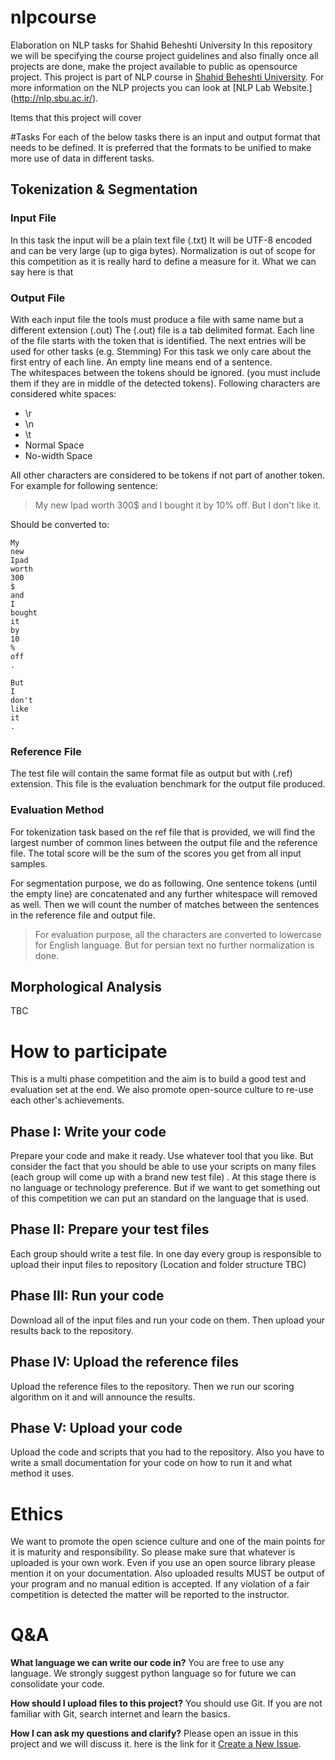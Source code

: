 # nlpcourse
Elaboration on NLP tasks for Shahid Beheshti University
In this repository we will be specifying the course project guidelines and also finally once all projects are done, make the project available to public as opensource project. 
This project is part of NLP course in [Shahid Beheshti University](http://sbu.ac.ir). For more information on the NLP projects you can look at [NLP Lab Website.] (http://nlp.sbu.ac.ir/). 

Items that this project will cover

#Tasks 
For each of the below tasks there is an input and output format that needs to be defined. It is preferred that the formats to be unified to make more use of data in different tasks. 
## Tokenization & Segmentation
### Input File
In this task the input will be a plain text file (.txt) It will be UTF-8 encoded and can be very large (up to giga bytes). Normalization is out of scope for this competition as it is really hard to define a measure for it. What we can say here is that   

### Output File
With each input file the tools must produce a file with same name but a different  extension (.out)
The (.out) file is a tab delimited format.  Each line of the file starts with the token that is identified. The next entries will be used for other tasks (e.g. Stemming) For this task we only care about the first entry of each line. 
An empty line means end of a sentence.  
The whitespaces between the tokens should be ignored. (you must include them if they are in middle of the detected tokens). Following characters are considered white spaces: 
* \r
* \n 
* \t
* Normal Space
* No-width Space 

All other characters are considered to be tokens if not part of another token. 
For example for following sentence: 
> My new Ipad worth 300$ and I bought it by 10% off. But I don't like it.

Should be converted to: 
```
My
new
Ipad
worth
300
$
and 
I 
bought
it
by
10
%
off
.

But
I 
don't 
like
it
.

```

###  Reference File 
The test file will contain the same format file as output but with (.ref) extension. This file is the evaluation benchmark for the output file produced. 

### Evaluation Method 
For tokenization task based on the ref file that is provided, we will find the largest number of common lines between the output file and the reference file. 
The total score will be the sum of the scores you get from all input samples. 

For segmentation purpose, we do as following. One sentence tokens (until the empty line) are concatenated and any further whitespace will removed as well. Then we will count the number of matches between the sentences in the reference file and output file. 

> For evaluation purpose, all the characters are converted to lowercase for English language. But for persian text no further normalization is done. 
## Morphological Analysis 
TBC 

# How to participate 
This is a multi phase competition and the aim is to build a good test and evaluation set at the end. We also promote open-source culture to re-use each other's achievements. 
## Phase I: Write your code
Prepare your code and make it ready. Use whatever tool that you like. But consider the fact that you should be able to use your scripts on many files (each group will come up with a brand new test file) . At this stage there is no language or technology preference. But if we want to get something out of this competition we can put an standard on the language that is used. 
## Phase II: Prepare your test files 
Each group should write a test file. In one day every group is responsible to upload their input files to repository (Location and folder structure TBC) 

## Phase III: Run your code 
Download all of the input files and run your code on them.  Then upload your results back to the repository. 

## Phase IV: Upload the reference files 

Upload the reference files to the repository. 
Then we run our scoring algorithm on it and will announce the results. 

## Phase V: Upload your code 

Upload the code and scripts that you had to the repository. Also you have to write a small documentation for your code on how to run it and what method it uses. 

# Ethics 
We want to promote the open science culture and one of the main points for it is maturity and responsibility. So please make sure that whatever is uploaded is your own work. Even if you use an open source library please mention it on your documentation. Also uploaded results MUST be output of your program and no manual edition is accepted. 
If any violation of a fair competition is detected the matter will be reported to the instructor. 

# Q&A 
**What language we can write our code in?**  You are free to use any language. We strongly suggest python language so for future we can consolidate your code. 

**How should I upload files to this project?**  You should use Git. If you are not familiar with Git, search internet and learn the basics. 

**How I can ask my questions and clarify?** Please open an issue in this project and we will discuss it. here is the link for it [Create a New Issue](https://github.com/sehsanm/sbunlpcourse/issues/new).
